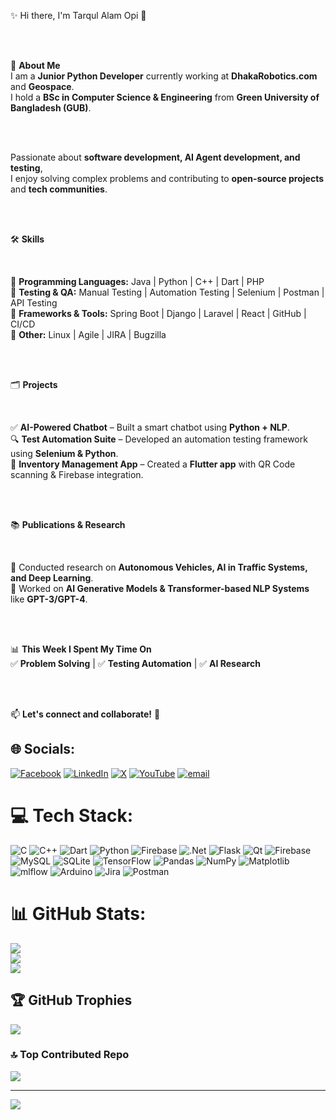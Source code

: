 ✨ Hi there, I'm Tarqul Alam Opi 👋  

<br><br>

🚀 <b>About Me</b>  
I am a <b>Junior Python Developer</b> currently working at <b>DhakaRobotics.com</b> and <b>Geospace</b>.  
I hold a <b>BSc in Computer Science & Engineering</b> from <b>Green University of Bangladesh (GUB)</b>.  

<br><br>

Passionate about <b>software development, AI Agent development, and testing</b>,  
I enjoy solving complex problems and contributing to <b>open-source projects</b> and <b>tech communities</b>.  

<br><br>

🛠️ <b>Skills</b>  

<br>

🔹 <b>Programming Languages:</b> Java | Python | C++ | Dart | PHP  
🔹 <b>Testing & QA:</b> Manual Testing | Automation Testing | Selenium | Postman | API Testing  
🔹 <b>Frameworks & Tools:</b> Spring Boot | Django | Laravel | React | GitHub | CI/CD  
🔹 <b>Other:</b> Linux | Agile | JIRA | Bugzilla  

<br><br>

🗂️ <b>Projects</b>  

<br>

✅ <b>AI-Powered Chatbot</b> – Built a smart chatbot using <b>Python + NLP</b>.  
🔍 <b>Test Automation Suite</b> – Developed an automation testing framework using <b>Selenium & Python</b>.  
📱 <b>Inventory Management App</b> – Created a <b>Flutter app</b> with QR Code scanning & Firebase integration.  

<br><br>

📚 <b>Publications & Research</b>  

<br>

🔸 Conducted research on <b>Autonomous Vehicles, AI in Traffic Systems, and Deep Learning</b>.  
🔸 Worked on <b>AI Generative Models & Transformer-based NLP Systems</b> like <b>GPT-3/GPT-4</b>.  

<br><br>

📊 <b>This Week I Spent My Time On</b>  
✅ <b>Problem Solving</b> | ✅ <b>Testing Automation</b> | ✅ <b>AI Research</b>  

<br><br>

📫 <b>Let's connect and collaborate!</b> 🚀  



## 🌐 Socials:
[![Facebook](https://img.shields.io/badge/Facebook-%231877F2.svg?logo=Facebook&logoColor=white)](https://facebook.com/taopi74) [![LinkedIn](https://img.shields.io/badge/LinkedIn-%230077B5.svg?logo=linkedin&logoColor=white)](https://linkedin.com/in/taopi74) [![X](https://img.shields.io/badge/X-black.svg?logo=X&logoColor=white)](https://x.com/taopi74) [![YouTube](https://img.shields.io/badge/YouTube-%23FF0000.svg?logo=YouTube&logoColor=white)](https://youtube.com/@https://www.youtube.com/@taopi74) [![email](https://img.shields.io/badge/Email-D14836?logo=gmail&logoColor=white)](mailto:tarqulopi77@gmail.com) 

# 💻 Tech Stack:
![C](https://img.shields.io/badge/c-%2300599C.svg?style=for-the-badge&logo=c&logoColor=white) ![C++](https://img.shields.io/badge/c++-%2300599C.svg?style=for-the-badge&logo=c%2B%2B&logoColor=white) ![Dart](https://img.shields.io/badge/dart-%230175C2.svg?style=for-the-badge&logo=dart&logoColor=white) ![Python](https://img.shields.io/badge/python-3670A0?style=for-the-badge&logo=python&logoColor=ffdd54) ![Firebase](https://img.shields.io/badge/firebase-%23039BE5.svg?style=for-the-badge&logo=firebase) ![.Net](https://img.shields.io/badge/.NET-5C2D91?style=for-the-badge&logo=.net&logoColor=white) ![Flask](https://img.shields.io/badge/flask-%23000.svg?style=for-the-badge&logo=flask&logoColor=white) ![Qt](https://img.shields.io/badge/Qt-%23217346.svg?style=for-the-badge&logo=Qt&logoColor=white) ![Firebase](https://img.shields.io/badge/firebase-a08021?style=for-the-badge&logo=firebase&logoColor=ffcd34) ![MySQL](https://img.shields.io/badge/mysql-4479A1.svg?style=for-the-badge&logo=mysql&logoColor=white) ![SQLite](https://img.shields.io/badge/sqlite-%2307405e.svg?style=for-the-badge&logo=sqlite&logoColor=white) ![TensorFlow](https://img.shields.io/badge/TensorFlow-%23FF6F00.svg?style=for-the-badge&logo=TensorFlow&logoColor=white) ![Pandas](https://img.shields.io/badge/pandas-%23150458.svg?style=for-the-badge&logo=pandas&logoColor=white) ![NumPy](https://img.shields.io/badge/numpy-%23013243.svg?style=for-the-badge&logo=numpy&logoColor=white) ![Matplotlib](https://img.shields.io/badge/Matplotlib-%23ffffff.svg?style=for-the-badge&logo=Matplotlib&logoColor=black) ![mlflow](https://img.shields.io/badge/mlflow-%23d9ead3.svg?style=for-the-badge&logo=numpy&logoColor=blue) ![Arduino](https://img.shields.io/badge/-Arduino-00979D?style=for-the-badge&logo=Arduino&logoColor=white) ![Jira](https://img.shields.io/badge/jira-%230A0FFF.svg?style=for-the-badge&logo=jira&logoColor=white) ![Postman](https://img.shields.io/badge/Postman-FF6C37?style=for-the-badge&logo=postman&logoColor=white)
# 📊 GitHub Stats:
![](https://github-readme-stats.vercel.app/api?username=taopi74&theme=dark&hide_border=false&include_all_commits=false&count_private=false)<br/>
![](https://nirzak-streak-stats.vercel.app/?user=taopi74&theme=dark&hide_border=false)<br/>
![](https://github-readme-stats.vercel.app/api/top-langs/?username=taopi74&theme=dark&hide_border=false&include_all_commits=false&count_private=false&layout=compact)

## 🏆 GitHub Trophies
![](https://github-profile-trophy.vercel.app/?username=taopi74&theme=radical&no-frame=false&no-bg=true&margin-w=4)

### 🔝 Top Contributed Repo
![](https://github-contributor-stats.vercel.app/api?username=taopi74&limit=5&theme=dark&combine_all_yearly_contributions=true)

---
[![](https://visitcount.itsvg.in/api?id=taopi74&icon=0&color=0)](https://visitcount.itsvg.in)

<!-- Proudly created with GPRM ( https://gprm.itsvg.in ) -->
